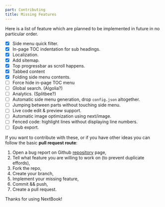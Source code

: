 ```yaml
---
part: Contributing
title: Missing Features
---
```


Here is a list of feature which are planned to be implemented in future in no particular order. 

- [x] Side menu quick filter.
- [x] In-page TOC indentation for sub headings.
- [x] Localization.
- [x] Add sitemap.
- [x] Top progressbar as scroll happens.
- [x] Tabbed content
- [x] Folding side menu contents.
- [ ] Force hide in-page TOC menu
- [ ] Global search. (Algolia?)
- [ ] Analytics. (Splitbee?)
- [ ] Automatic side menu generation, drop `config.json` altogether.
- [ ] Jumping between parts without touching side menu.
- [ ] Live code edit & preview support.
- [ ] Automatic image optimization using next/image.
- [ ] Fenced code: highlight lines without displaying line numbers.
- [ ] Epub export.

If you want to contribute with these, or if you have other ideas you can follow the basic **pull request route**:

1. Open a bug report on Github [repository](https://github.com/amiroff/NextBook) page, 
2. Tell what feature you are willing to work on (to prevent duplicate effords), 
3. Fork the repo,
4. Create your branch,
5. Implement your missing feature,
6. Commit && push,
7. Create a pull request.

Thanks for using NextBook!


